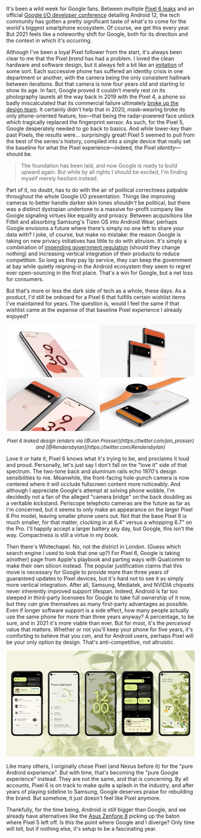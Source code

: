 <!--t Google is finally making the Pixel I always wanted, and I&#039;ve never felt so conflicted t-->
<!--d I&#039;ve been a loyal Pixel follower from the start, and now Google is ready to build upward again. But while I should be excited, I&#039;m merely hesitant instead. d-->
<!--tag mobile,google,android tag-->
<!--image /content/images/20210523141726-pixel6-render.jpg image-->

It's been a wild week for Google fans. Between multiple [Pixel 6 leaks][1] and an official [Google I/O developer conference][2] detailing Android 12, the tech community has gotten a pretty significant taste of what's to come for the world's biggest smartphone ecosystem. Of course, we get this every year. But 2021 feels like a noteworthy shift for Google, both for its direction and the context in which it's occurring.

Although I've been a loyal Pixel follower from the start, it's always been clear to me that the Pixel *brand* has had a problem. I loved the clean hardware and software design, but it always felt a bit like an [imitation][3] of some sort. Each successive phone has suffered an identity crisis in one department or another, with the camera being the only consistent hallmark between iterations. But that camera is now four years old and starting to show its age. In fact, Google proved it couldn't merely rest on its photography laurels all the way back in 2019 with the Pixel 4, a phone so badly miscalculated that its commercial failure ultimately [broke up the design team][4]. It certainly didn't help that in 2020, mask-wearing broke its only phone-oriented feature, too—that being the radar-powered face unlock which tragically replaced the fingerprint sensor. As such, for the Pixel 5, Google desperately needed to go back to basics. And while lower-key than past Pixels, the results were... surprisingly great! Pixel 5 seemed to pull from the best of the series's history, compiled into a single device that really set the baseline for what the Pixel experience—indeed, the Pixel *identity*—should be.

> The foundation has been laid, and now Google is ready to build upward again. But while by all rights I should be excited, I'm finding myself merely hesitant instead.

Part of it, no doubt, has to do with the air of political correctness palpable throughout the whole Google I/O presentation. Things like improving cameras to better handle darker skin tones *shouldn't* be political, but there was a distinct dystopian undertone to a massive for-profit company like Google signaling virtues like equality and privacy. Between acquisitions like Fitbit and absorbing Samsung's Tizen OS into Android Wear, perhaps Google envisions a future where there's simply no one left to share your data with? I joke, of course, but make no mistake: the reason Google is taking on new privacy initiatives has little to do with altruism. It's simply a combination of [impending government regulation][5] (should they change nothing) and increasing vertical integration of their products to reduce competition. So long as they pay lip service, they can keep the government at bay while quietly reigning-in the Android ecosystem they seem to regret ever open-sourcing in the first place. That's a win for Google, but a net loss for consumers.

But that's more or less the dark side of tech as a whole, these days. As a product, I'd still be onboard for a Pixel 6 that fulfills certain wishlist items I've maintained for years. The question is, would I feel the same if that wishlist came at the expense of that baseline Pixel experience I already enjoyed?

![Pixel 6 leaked design render][6]
<center><i style="font-size: small;">Pixel 6 leaked design renders via [@Jon Prosser](https://twitter.com/jon_prosser) and [@RendersbyIan](https://twitter.com/RendersbyIan)</i></center>

Love it or hate it, Pixel 6 knows what it's trying to be, and proclaims it loud and proud. Personally, let's just say I don't fall on the "love it" side of that spectrum. The two-tone back and aluminum rails echo 1970's design sensibilities to me. Meanwhile, the front-facing hole-punch camera is now centered where it will occlude fullscreen content more noticeably. And although I appreciate Google's attempt at solving phone wobble, I'm decidedly not a fan of the alleged "camera bridge" on the back doubling as a veritable kickstand. Periscope telephoto cameras are the future as far as I'm concerned, but it seems to only make an appearance on the larger Pixel 6 Pro model, leaving smaller phone users out. Not that the base Pixel 6 is much smaller, for that matter, clocking in at 6.4" versus a whopping 6.7" on the Pro. I'll happily accept a larger battery any day, but Google, this isn't the way. Compactness is still a virtue in my book.

Then there's Whitechapel. No, not the district in London. (Guess which search engine I used to look that one up?) For Pixel 6, Google is taking a(nother) page from Apple's playbook and parting ways with Qualcomm to make their own silicon instead. The popular justification claims that this move is necessary for Google to provide more than three years of guaranteed updates to Pixel devices, but it's hard not to see it as simply more vertical integration. After all, Samsung, Mediatek, and NVIDIA chipsets never inherently improved support lifespan. Indeed, Android is far too steeped in third-party licensees for Google to take full ownership of it now, but they *can* give themselves as many first-party advantages as possible. Even if longer software support is a side effect, how many people actually use the same phone for more than three years anyway? A percentage, to be sure, and in 2021 it's more viable than ever. But for most, it's the *perceived* value that matters. Whether or not you'll keep your phone for five years, it's comforting to believe that you *can*, and for Android users, perhaps Pixel will be your only option by design. That's anti-competitive, not altruistic.

![Android 12 Beta][7]

Like many others, I originally chose Pixel (and Nexus before it) for the "pure Android experience". But with time, that's becoming the "pure Google experience" instead. They are not the same, and that is concerning. By all accounts, Pixel 6 is on track to make quite a splash in the industry, and after years of playing sideline to Samsung, Google deserves praise for rebuilding the brand. But somehow, it just doesn't feel like Pixel anymore.

Thankfully, for the time being, Android *is* still bigger than Google, and we already have alternatives like the [Asus Zenfone 8][8] picking up the baton where Pixel 5 left off. Is this the point where Google and I diverge? Only time will tell, but if nothing else, it's setup to be a fascinating year.


  [1]: https://youtu.be/VzupAfbY8a4?t=256
  [2]: https://www.youtube.com/watch?v=L7c4wS7T_T8
  [3]: https://www.macworld.co.uk/cmsdata/reviews/3647343/google_pixel_vs_iphone_7_thumb800.jpg
  [4]: https://techcrunch.com/2020/05/13/top-members-of-googles-pixel-team-have-left-the-company/
  [5]: https://www.theverge.com/2020/3/3/21152774/big-tech-regulation-antitrust-ftc-facebook-google-amazon-apple-youtube
  [6]: /content/images/20210523143243-pixel6-compilation.jpg
  [7]: /content/images/20210523143647-android-12-beta.jpg
  [8]: https://www.gsmarena.com/asus_zenfone_8-10893.php